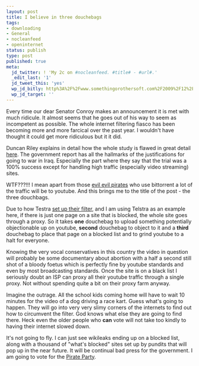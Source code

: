 ```yaml
---
layout: post
title: I believe in three douchebags
tags:
- downloading
- General
- nocleanfeed
- openinternet
status: publish
type: post
published: true
meta:
  jd_twitter: ! 'My 2c on #nocleanfeed. #title# - #url#.'
  _edit_last: '1'
  jd_tweet_this: 'yes'
  wp_jd_bitly: http%3A%2F%2Fwww.somethingorothersoft.com%2F2009%2F12%2F16%2Fi-believe-in-three-douchebags%2F
  wp_jd_target: ''
---
```

Every time our dear Senator Conroy makes an announcement it is met with much ridicule. It almost seems that he goes out of his way to seem as incompetent as possible. The whole internet filtering fiasco has been becoming more and more farcical over the past year. I wouldn't have thought it could get more ridiculous but it it did.

Duncan Riley explains in detail how the whole study is flawed in great detail <a href="http://www.inquisitr.com/52298/australia-confirms-censorship-plans-tells-fibs-on-the-filtering-trial">here</a>. The government report has all the hallmarks of the justifications for going to war in Iraq. Especially the part where they say that the trial was a 100% success except for handling high traffic (especially video streaming) sites.

WTF???!!! I mean apart from those <a href="http://www.somethingorothersoft.com/2009/10/08/i-download-and-i-vote-oh-and-iitrial-is-cool/">evil evil pirates</a> who use bittorrent a lot of the traffic will be to youtube. And this brings me to the title  of the post - the three douchbags.

Due to how Testra <a href="http://exchange.telstra.com.au/2009/12/15/isp-blocking-our-evaluation-report/">set up their filter</a>, and I am using Telstra as an example here, if there is just one page on a site that is blocked, the whole site goes through a proxy. So it takes <strong>one</strong> douchebag to upload something potentially objectionable up on youtube, <strong>second</strong> douchebag to object to it and a <strong>third</strong> douchebag to place that page on a blocked list and to grind youtube to a halt for everyone.

Knowing the very vocal conservatives in this country the video in question will probably be some documentary about abortion with a half a second still shot of a bloody foetus which is perfectly fine by youtube standards and even by most broadcasting standards. Once the site is on a black list I seriously doubt an ISP can proxy all their youtube traffic through a single proxy. Not without spending quite a bit on their proxy farm anyway.

Imagine the outrage. All the school kids coming home will have to wait 10 minutes for the video of a dog driving a race kart. Guess what's going to happen. They will go into very very slimy corners of the internets to find out how to circumvent the filter. God knows what else they are going to find there. Heck even the older people who <strong>can</strong> vote will not take too kindly to having their internet slowed down.

It's not going to fly. I can just see wikileaks ending up on a blocked list, along with a thousand of "what's blocked" sites set up by pundits that will pop up in the near future. It will be continual bad press for the government. I am going to vote for the <a href="http://www.pirateparty.org.au/">Pirate Party</a>.
